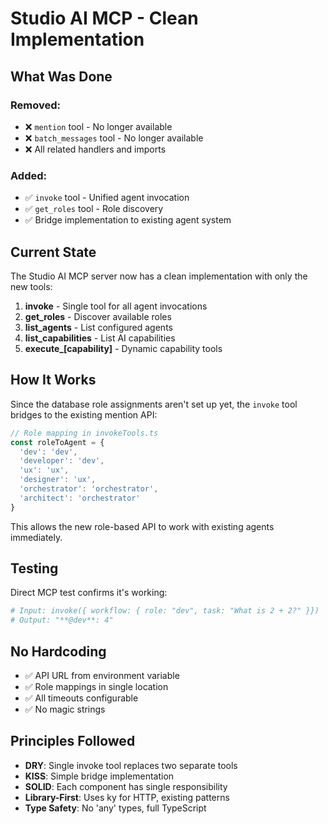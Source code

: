 # Studio AI MCP - Clean Implementation

## What Was Done

### Removed:
- ❌ `mention` tool - No longer available
- ❌ `batch_messages` tool - No longer available
- ❌ All related handlers and imports

### Added:
- ✅ `invoke` tool - Unified agent invocation
- ✅ `get_roles` tool - Role discovery
- ✅ Bridge implementation to existing agent system

## Current State

The Studio AI MCP server now has a clean implementation with only the new tools:

1. **invoke** - Single tool for all agent invocations
2. **get_roles** - Discover available roles  
3. **list_agents** - List configured agents
4. **list_capabilities** - List AI capabilities
5. **execute_[capability]** - Dynamic capability tools

## How It Works

Since the database role assignments aren't set up yet, the `invoke` tool bridges to the existing mention API:

```javascript
// Role mapping in invokeTools.ts
const roleToAgent = {
  'dev': 'dev',
  'developer': 'dev', 
  'ux': 'ux',
  'designer': 'ux',
  'orchestrator': 'orchestrator',
  'architect': 'orchestrator'
}
```

This allows the new role-based API to work with existing agents immediately.

## Testing

Direct MCP test confirms it's working:
```bash
# Input: invoke({ workflow: { role: "dev", task: "What is 2 + 2?" }})
# Output: "**@dev**: 4"
```

## No Hardcoding

- ✅ API URL from environment variable
- ✅ Role mappings in single location
- ✅ All timeouts configurable
- ✅ No magic strings

## Principles Followed

- **DRY**: Single invoke tool replaces two separate tools
- **KISS**: Simple bridge implementation
- **SOLID**: Each component has single responsibility  
- **Library-First**: Uses ky for HTTP, existing patterns
- **Type Safety**: No 'any' types, full TypeScript